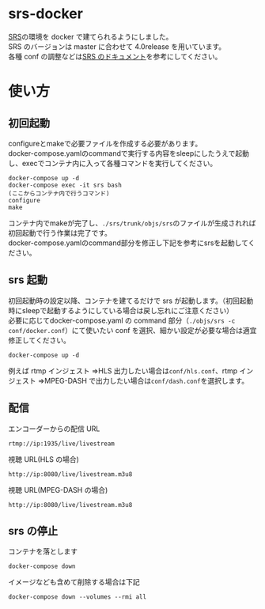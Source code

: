 # srs-docker

[SRS](https://github.com/ossrs/srs)の環境を docker で建てられるようにしました。  
SRS のバージョンは master に合わせて 4.0release を用いています。  
各種 conf の調整などは[SRS のドキュメント](https://ossrs.io/lts/en-us/docs/v4/doc/getting-started)を参考にしてください。

# 使い方

## 初回起動

configureとmakeで必要ファイルを作成する必要があります。  
docker-compose.yamlのcommandで実行する内容をsleepにしたうえで起動し、execでコンテナ内に入って各種コマンドを実行してください。

```
docker-compose up -d
docker-compose exec -it srs bash
(ここからコンテナ内で行うコマンド)
configure
make
```
コンテナ内でmakeが完了し、`./srs/trunk/objs/srs`のファイルが生成されれば初回起動で行う作業は完了です。  
docker-compose.yamlのcommand部分を修正し下記を参考にsrsを起動してください。  

## srs 起動

初回起動時の設定以降、コンテナを建てるだけで srs が起動します。（初回起動時にsleepで起動するようにしている場合は戻し忘れにご注意ください）  
必要に応じてdocker-compose.yaml の command 部分（`./objs/srs -c conf/docker.conf`）にて使いたい conf を選択、細かい設定が必要な場合は適宜修正してください。  

```
docker-compose up -d
```

例えば rtmp インジェスト ⇒HLS 出力したい場合は`conf/hls.conf`、rtmp インジェスト ⇒MPEG-DASH で出力したい場合は`conf/dash.conf`を選択します。

## 配信

エンコーダーからの配信 URL

```
rtmp://ip:1935/live/livestream
```

視聴 URL(HLS の場合)

```
http://ip:8080/live/livestream.m3u8
```

視聴 URL(MPEG-DASH の場合)

```
http://ip:8080/live/livestream.m3u8
```

## srs の停止

コンテナを落とします

```
docker-compose down
```

イメージなども含めて削除する場合は下記

```
docker-compose down --volumes --rmi all
```
